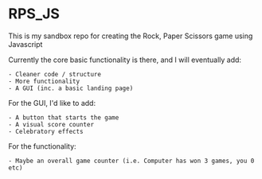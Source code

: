 # RPS_JS

This is my sandbox repo for creating the Rock, Paper Scissors game using Javascript

Currently the core basic functionality is there, and I will eventually add:

    - Cleaner code / structure
    - More functionality
    - A GUI (inc. a basic landing page)

For the GUI, I'd like to add:

    - A button that starts the game
    - A visual score counter
    - Celebratory effects

For the functionality: 

    - Maybe an overall game counter (i.e. Computer has won 3 games, you 0 etc)
    
    